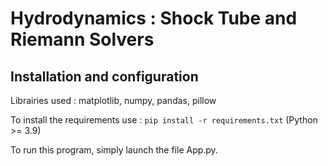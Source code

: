 # Hydrodynamics : Shock Tube and Riemann Solvers

## Installation and configuration

Librairies used : matplotlib, numpy, pandas, pillow

To install the requirements use : `pip install -r requirements.txt` (Python >= 3.9)

To run this program, simply launch the file App.py. 
